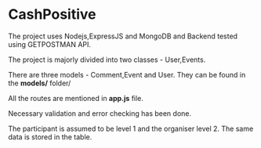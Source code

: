 # CashPositive

The project uses Nodejs,ExpressJS and MongoDB and Backend tested using GETPOSTMAN API.
 
The project is majorly divided into two classes - User,Events.

There are three models - Comment,Event and User. They can be found in the **models/** folder/

All the routes are mentioned in **app.js** file.

Necessary validation and error checking has been done.

The participant is assumed to be level 1 and the organiser level 2. The same data  is stored in the table.

